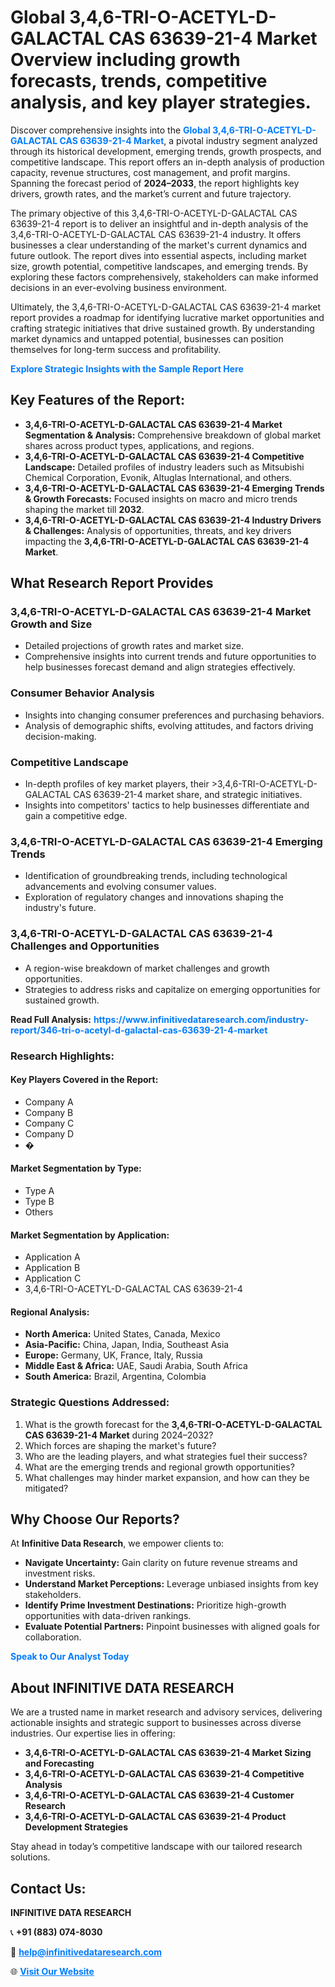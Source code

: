 <h1>Global 3,4,6-TRI-O-ACETYL-D-GALACTAL CAS 63639-21-4 Market Overview including growth forecasts, trends, competitive analysis, and key player strategies.</h1>
<p>
Discover comprehensive insights into the 
<a href="https://www.infinitivedataresearch.com/industry-report/346-tri-o-acetyl-d-galactal-cas-63639-21-4-market" rel="dofollow" style="color: #007BFF; text-decoration: none;"><strong>Global 3,4,6-TRI-O-ACETYL-D-GALACTAL CAS 63639-21-4 Market</strong></a>, a pivotal industry segment analyzed through its historical development, emerging trends, growth prospects, and competitive landscape. This report offers an in-depth analysis of production capacity, revenue structures, cost management, and profit margins. Spanning the forecast period of <strong>2024–2033</strong>, the report highlights key drivers, growth rates, and the market’s current and future trajectory.
</p>
<p>
The primary objective of this 3,4,6-TRI-O-ACETYL-D-GALACTAL CAS 63639-21-4 report is to deliver an insightful and in-depth analysis of the 3,4,6-TRI-O-ACETYL-D-GALACTAL CAS 63639-21-4 industry. It offers businesses a clear understanding of the market's current dynamics and future outlook. The report dives into essential aspects, including market size, growth potential, competitive landscapes, and emerging trends. By exploring these factors comprehensively, stakeholders can make informed decisions in an ever-evolving business environment.
</p>
<p>
Ultimately, the 3,4,6-TRI-O-ACETYL-D-GALACTAL CAS 63639-21-4 market report provides a roadmap for identifying lucrative market opportunities and crafting strategic initiatives that drive sustained growth. By understanding market dynamics and untapped potential, businesses can position themselves for long-term success and profitability.
</p>
<p>
<a href="https://www.infinitivedataresearch.com/request-sample/reportId=103423" style="color: #007BFF; text-decoration: none;"><strong>Explore Strategic Insights with the Sample Report Here</strong></a>
</p>

<h2>Key Features of the Report:</h2>
<ul>
<li><strong>3,4,6-TRI-O-ACETYL-D-GALACTAL CAS 63639-21-4 Market Segmentation & Analysis:</strong> Comprehensive breakdown of global market shares across product types, applications, and regions.</li>
<li><strong>3,4,6-TRI-O-ACETYL-D-GALACTAL CAS 63639-21-4 Competitive Landscape:</strong> Detailed profiles of industry leaders such as Mitsubishi Chemical Corporation, Evonik, Altuglas International, and others.</li>
<li><strong>3,4,6-TRI-O-ACETYL-D-GALACTAL CAS 63639-21-4 Emerging Trends & Growth Forecasts:</strong> Focused insights on macro and micro trends shaping the market till <strong>2032</strong>.</li>
<li><strong>3,4,6-TRI-O-ACETYL-D-GALACTAL CAS 63639-21-4 Industry Drivers & Challenges:</strong> Analysis of opportunities, threats, and key drivers impacting the <strong>3,4,6-TRI-O-ACETYL-D-GALACTAL CAS 63639-21-4 Market</strong>.</li>
</ul>

<h2>What Research Report Provides</h2>
<h3>3,4,6-TRI-O-ACETYL-D-GALACTAL CAS 63639-21-4 Market Growth and Size</h3>
<ul>
<li>Detailed projections of growth rates and market size.</li>
<li>Comprehensive insights into current trends and future opportunities to help businesses forecast demand and align strategies effectively.</li>
</ul>

<h3>Consumer Behavior Analysis</h3>
<ul>
<li>Insights into changing consumer preferences and purchasing behaviors.</li>
<li>Analysis of demographic shifts, evolving attitudes, and factors driving decision-making.</li>
</ul>

<h3>Competitive Landscape</h3>
<ul>
<li>In-depth profiles of key market players, their >3,4,6-TRI-O-ACETYL-D-GALACTAL CAS 63639-21-4 market share, and strategic initiatives.</li>
<li>Insights into competitors' tactics to help businesses differentiate and gain a competitive edge.</li>
</ul>

<h3>3,4,6-TRI-O-ACETYL-D-GALACTAL CAS 63639-21-4 Emerging Trends</h3>
<ul>
<li>Identification of groundbreaking trends, including technological advancements and evolving consumer values.</li>
<li>Exploration of regulatory changes and innovations shaping the industry's future.</li>
</ul>

<h3>3,4,6-TRI-O-ACETYL-D-GALACTAL CAS 63639-21-4 Challenges and Opportunities</h3>
<ul>
<li>A region-wise breakdown of market challenges and growth opportunities.</li>
<li>Strategies to address risks and capitalize on emerging opportunities for sustained growth.</li>
</ul>
<p><strong>Read Full Analysis:</strong> <a href="https://www.infinitivedataresearch.com/industry-report/346-tri-o-acetyl-d-galactal-cas-63639-21-4-market" rel="dofollow" style="color: #007BFF; text-decoration: none;"><strong>https://www.infinitivedataresearch.com/industry-report/346-tri-o-acetyl-d-galactal-cas-63639-21-4-market</strong></a></p>
<h3>Research Highlights:</h3>
<h4>Key Players Covered in the Report:</h4>
<ul><li>Company A</li><li>Company B</li><li>Company C</li><li>Company D</li><li>�</li></ul>
<h4>Market Segmentation by Type:</h4>
<ul><li>Type A</li><li>Type B</li><li>Others</li></ul>
<h4>Market Segmentation by Application:</h4>
<ul><li>Application A</li><li>Application B</li><li>Application C</li><li>3,4,6-TRI-O-ACETYL-D-GALACTAL CAS 63639-21-4</li></ul>

<h4>Regional Analysis:</h4>
<ul>
<li><strong>North America:</strong> United States, Canada, Mexico</li>
<li><strong>Asia-Pacific:</strong> China, Japan, India, Southeast Asia</li>
<li><strong>Europe:</strong> Germany, UK, France, Italy, Russia</li>
<li><strong>Middle East & Africa:</strong> UAE, Saudi Arabia, South Africa</li>
<li><strong>South America:</strong> Brazil, Argentina, Colombia</li>
</ul>

<h3>Strategic Questions Addressed:</h3>
<ol>
<li>What is the growth forecast for the <strong>3,4,6-TRI-O-ACETYL-D-GALACTAL CAS 63639-21-4 Market</strong> during 2024–2032?</li>
<li>Which forces are shaping the market's future?</li>
<li>Who are the leading players, and what strategies fuel their success?</li>
<li>What are the emerging trends and regional growth opportunities?</li>
<li>What challenges may hinder market expansion, and how can they be mitigated?</li>
</ol>

<h2>Why Choose Our Reports?</h2>
<p>At <strong>Infinitive Data Research</strong>, we empower clients to:</p>
<ul>
<li><strong>Navigate Uncertainty:</strong> Gain clarity on future revenue streams and investment risks.</li>
<li><strong>Understand Market Perceptions:</strong> Leverage unbiased insights from key stakeholders.</li>
<li><strong>Identify Prime Investment Destinations:</strong> Prioritize high-growth opportunities with data-driven rankings.</li>
<li><strong>Evaluate Potential Partners:</strong> Pinpoint businesses with aligned goals for collaboration.</li>
</ul>
<p><a href="https://www.infinitivedataresearch.com/industry-report/346-tri-o-acetyl-d-galactal-cas-63639-21-4-market" rel="dofollow" style="color: #007BFF; text-decoration: none;"><strong>Speak to Our Analyst Today</strong></a></p>

<h2>About INFINITIVE DATA RESEARCH</h2>
<p>We are a trusted name in market research and advisory services, delivering actionable insights and strategic support to businesses across diverse industries. Our expertise lies in offering:</p>
<ul>
<li><strong>3,4,6-TRI-O-ACETYL-D-GALACTAL CAS 63639-21-4 Market Sizing and Forecasting</strong></li>
<li><strong>3,4,6-TRI-O-ACETYL-D-GALACTAL CAS 63639-21-4 Competitive Analysis</strong></li>
<li><strong>3,4,6-TRI-O-ACETYL-D-GALACTAL CAS 63639-21-4 Customer Research</strong></li>
<li><strong>3,4,6-TRI-O-ACETYL-D-GALACTAL CAS 63639-21-4 Product Development Strategies</strong></li>
</ul>
<p>Stay ahead in today’s competitive landscape with our tailored research solutions.</p>

<h2>Contact Us:</h2>
<p><strong>INFINITIVE DATA RESEARCH</strong></p>
<p>📞 <strong>+91 (883) 074-8030</strong></p>
<p>📧 <strong><a href="mailto:help@infinitivedataresearch.com" style="color: #007BFF;">help@infinitivedataresearch.com</a></strong></p>
<p>🌐 <strong><a href="https://www.infinitivedataresearch.com" rel="dofollow" style="color: #007BFF;">Visit Our Website</a></strong></p>